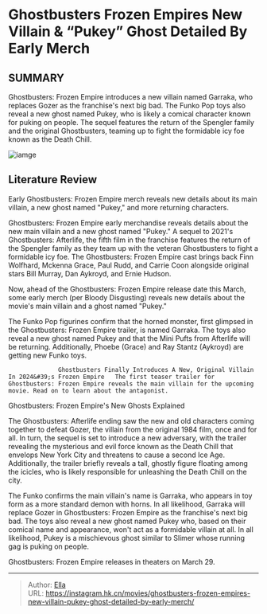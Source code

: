 # Ghostbusters Frozen Empires New Villain &amp; “Pukey” Ghost Detailed By Early Merch


## SUMMARY 



  Ghostbusters: Frozen Empire introduces a new villain named Garraka, who replaces Gozer as the franchise&#39;s next big bad.   The Funko Pop toys also reveal a new ghost named Pukey, who is likely a comical character known for puking on people.   The sequel features the return of the Spengler family and the original Ghostbusters, teaming up to fight the formidable icy foe known as the Death Chill.  

![iamge](https://static1.srcdn.com/wordpress/wp-content/uploads/2023/11/ghostbusters-finn-wolfhard.jpg)

## Literature Review

Early Ghostbusters: Frozen Empire merch reveals new details about its main villain, a new ghost named &#34;Pukey,&#34; and more returning characters.




Ghostbusters: Frozen Empire early merchandise reveals details about the new main villain and a new ghost named &#34;Pukey.&#34; A sequel to 2021&#39;s Ghostbusters: Afterlife, the fifth film in the franchise features the return of the Spengler family as they team up with the veteran Ghostbusters to fight a formidable icy foe. The Ghostbusters: Frozen Empire cast brings back Finn Wolfhard, Mckenna Grace, Paul Rudd, and Carrie Coon alongside original stars Bill Murray, Dan Aykroyd, and Ernie Hudson.




Now, ahead of the Ghostbusters: Frozen Empire release date this March, some early merch (per Bloody Disgusting) reveals new details about the movie&#39;s main villain and a ghost named &#34;Pukey.&#34;

          

The Funko Pop figurines confirm that the horned monster, first glimpsed in the Ghostbusters: Frozen Empire trailer, is named Garraka. The toys also reveal a new ghost named Pukey and that the Mini Pufts from Afterlife will be returning. Additionally, Phoebe (Grace) and Ray Stantz (Aykroyd) are getting new Funko toys.

                  Ghostbusters Finally Introduces A New, Original Villain In 2024&#39;s Frozen Empire   The first teaser trailer for Ghostbusters: Frozen Empire reveals the main villain for the upcoming movie. Read on to learn about the antagonist.   





 Ghostbusters: Frozen Empire&#39;s New Ghosts Explained 
          

The Ghostbusters: Afterlife ending saw the new and old characters coming together to defeat Gozer, the villain from the original 1984 film, once and for all. In turn, the sequel is set to introduce a new adversary, with the trailer revealing the mysterious and evil force known as the Death Chill that envelops New York City and threatens to cause a second Ice Age. Additionally, the trailer briefly reveals a tall, ghostly figure floating among the icicles, who is likely responsible for unleashing the Death Chill on the city.

The Funko confirms the main villain&#39;s name is Garraka, who appears in toy form as a more standard demon with horns. In all likelihood, Garraka will replace Gozer in Ghostbusters: Frozen Empire as the franchise&#39;s next big bad. The toys also reveal a new ghost named Pukey who, based on their comical name and appearance, won&#39;t act as a formidable villain at all. In all likelihood, Pukey is a mischievous ghost similar to Slimer whose running gag is puking on people.






Ghostbusters: Frozen Empire releases in theaters on March 29.






---

> Author: [Ella](https://instagram.hk.cn/)  
> URL: https://instagram.hk.cn/movies/ghostbusters-frozen-empires-new-villain-pukey-ghost-detailed-by-early-merch/  

